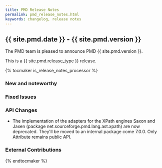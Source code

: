 ```yaml
---
title: PMD Release Notes
permalink: pmd_release_notes.html
keywords: changelog, release notes
---
```


## {{ site.pmd.date }} - {{ site.pmd.version }}

The PMD team is pleased to announce PMD {{ site.pmd.version }}.

This is a {{ site.pmd.release_type }} release.

{% tocmaker is_release_notes_processor %}

### New and noteworthy

### Fixed Issues

### API Changes

* The implementation of the adapters for the XPath engines Saxon and Jaxen (package net.sourceforge.pmd.lang.ast.xpath)
  are now deprecated. They'll be moved to an internal package come 7.0.0. Only Attribute remains public API.

### External Contributions

{% endtocmaker %}

